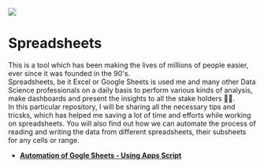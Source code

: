 ![](https://github.com/AmandeepSinghDhalla/images/blob/main/spreadsheet-iStock-945449824.jpg)
# Spreadsheets
This is a tool which has been making the lives of millions of people easier, ever since it was founded in the 90's. 
</br>Spreadsheets, be it Excel or Google Sheets is used me and many other Data Science professionals on a daily basis to perform various kinds of analysis, make dashboards and present the insights to all the stake holders 👨‍💻.
</br>In this particular repository, I will be sharing all the necessary tips and tricsks, which has helped me saving a lot of time and efforts while working on spreadsheets. You will also find out how we can automate the process of reading and writing the data from different spreadsheets, their subsheets for any cells or range.

* [**Automation of Gogle Sheets - Using Apps Script**](https://github.com/AmandeepSinghDhalla/Spreadsheets/tree/Automation-using-Apps-Script)

